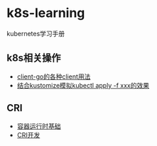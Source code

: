 # k8s-learning
kubernetes学习手册

## k8s相关操作
- [client-go的各种client用法](practice/clients/client.go)
- [结合kustomize模拟kubectl apply -f xxx的效果](practice/clients/test.go)

## CRI
- [容器运行时基础](https://setcreed.github.io/posts/d9ca3d6f/)
- [CRI开发](gorunc/README.md)